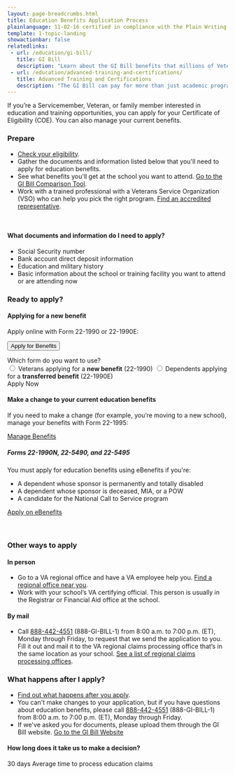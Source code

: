 ```yaml
---
layout: page-breadcrumbs.html
title: Education Benefits Application Process
plainlanguage: 11-02-16 certified in compliance with the Plain Writing Act
template: 1-topic-landing
showactionbar: false
relatedlinks:
 - url: /education/gi-bill/
   title: GI Bill
   description: "Learn about the GI Bill benefits that millions of Veterans like you have used to pay for college."
 - url: /education/advanced-training-and-certifications/
   title: Advanced Training and Certifications
   description: "The GI Bill can pay for more than just academic programs. Use it to help cover the costs of becoming a licensed or certified professional (like a mechanic or medical technician) or a business owner."
---
```


<div class="va-introtext">

If you’re a Servicemember, Veteran, or family member interested in education and training opportunities, you can apply for your Certificate of Eligibility (COE). You can also manage your current benefits.

</div>

### Prepare

- [Check your eligibility](/education/eligibility/).
- Gather the documents and information listed below that you'll need to apply for education benefits.
- See what benefits you'll get at the school you want to attend. [Go to the GI Bill Comparison Tool](/gi-bill-comparison-tool/).
- Work with a trained professional with a Veterans Service Organization (VSO) who can help you pick the right program. [Find an accredited representative](/disability-benefits/apply-for-benefits/help/index.html).

<div markdown="0"><br></div>

<div class="call-out" markdown="1">

#### What documents and information do I need to apply?

- Social Security number
- Bank account direct deposit information
- Education and military history
- Basic information about the school or training facility you want to attend or are attending now

</div>

### Ready to apply?

#### Applying for a new benefit
Apply online with Form 22-1990 or 22-1990E:

<button id="apply-expander-button" class="usa-button-primary va-button-primary expander-button">Apply for Benefits</button>

<p>
  <div id="apply-expander-content" class="form-expanding-group-open expander-content expander-content-closed">
    <div class="expander-content-inner">
      <div>Which form do you want to use?</div>
      <div class="form-radio-buttons">
        <input type="radio" name="form-selection" id="form-22-1990" value="1990">
        <label for="form-22-1990">Veterans applying for a <strong>new benefit</strong> (22-1990)</label>
        <input type="radio" name="form-selection" id="form-22-1990e" value="1990e">
        <label for="form-22-1990e">Dependents applying for a <strong>transferred benefit</strong> (22-1990E)</label>
        <!--
        <input type="radio" name="form-selection" id="form-22-5490" value="5490">
        <label for="form-22-5490">Dependent applying for a new benefit where your <strong>sponsor is permanently and totally disabled</strong> (22-5490)</label>
        <input type="radio" name="form-selection" id="form-22-5490" value="5490">
        <label for="form-22-5490">Dependent applying for a new benefit where your <strong>sponsor is deceased, MIA, or a POW</strong> (22-5490)</label>
        -->
      </div>
      <a id="apply-go-button" class="usa-button-primary va-button-primary">Apply Now</a>
    </div>
  </div>
</p>

#### Make a change to your current education benefits

If you need to make a change (for example, you’re moving to a new school), manage your benefits with Form 22-1995:

<a href="/education/apply-for-education-benefits/application/1995" class="usa-button-primary usa-button-outline">Manage Benefits</a>

<div class="usa-alert usa-alert-warning usa-content va-alert" markdown="1">
	<div class="usa-alert-body">

##### Forms 22-1990N, 22-5490, and 22-5495

You must apply for education benefits using eBenefits if you're:
- A dependent whose sponsor is permanently and totally disabled
- A dependent whose sponsor is deceased, MIA, or a POW
- A candidate for the National Call to Service program

<div markdown="0">
	<a class="usa-button-primary usa-button-outline usa-button-outline-exit transparent" href="https://www.ebenefits.va.gov/ebenefits/vonapp">Apply on eBenefits</a>
</div>
</div>
</div>
<br>

<div markdown="0"><br></div>

### Other ways to apply

#### In person
- Go to a VA regional office and have a VA employee help you. [Find a regional office near you](/facilities).
- Work with your school’s VA certifying official. This person is usually in the Registrar or Financial Aid office at the school.

#### By mail
- Call <a href="tel:+18884424551">888-442-4551</a> (888-GI-BILL-1) from 8:00 a.m. to 7:00 p.m. (ET), Monday through Friday, to request that we send the application to you. Fill it out and mail it to the VA regional claims processing office that’s in the same location as your school. [See a list of regional claims processing offices](http://www.benefits.va.gov/gibill/regional_processing.asp).

### What happens after I apply?

- [Find out what happens after you apply](/education/after-you-apply).
- You can't make changes to your application, but if you have questions about education benefits, please call <a href="tel:+18884424551">888-442-4551</a> (888-GI-BILL-1) from 8:00 a.m. to 7:00 p.m. (ET), Monday through Friday.
- If we've asked you for documents, please upload them through the GI Bill website. <a class="usa-button-primary" href="https://gibill.custhelp.com/app/home">Go to the GI Bill Website</a>

#### How long does it take us to make a decision?

<div class="card information" markdown="0">
<span class="number">30 days</span>
<span class="description">Average time to process education claims</span>
</div>

<div markdown="0"><br></div>

<script type="text/javascript">
  // I'm open to suggestions on how to not do this here

  function toggleClass(elementId, className) {
    document.getElementById(elementId).classList.toggle(className);
  }

  // Toggle the expandable apply fields
  document.getElementById('apply-expander-button')
    .addEventListener('click', function () {
      toggleClass('apply-expander-content', 'expander-content-closed');
      toggleClass('apply-expander-button', 'va-button-primary');
    });

  // Make the go button go to the right place
  document.getElementById('apply-go-button')
    .addEventListener('click', function () {
      var selectedForm = document.querySelector('input[name="form-selection"]:checked');

      if (selectedForm) {
        location.assign('/education/apply-for-education-benefits/application/' + selectedForm.value + '/introduction');
      }
    });
</script>
